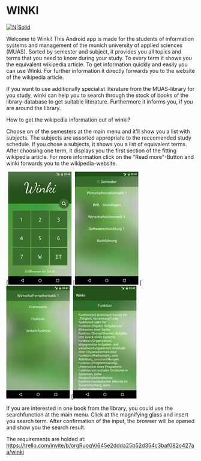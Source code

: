 # WINKI

[![N|Solid](http://fs5.directupload.net/images/161117/x7g8xh4s.png)](https://nodesource.com/products/nsolid)

Welcome to Winki! 
This Android app is made for the students of information systems and management of the munich university of applied sciences (MUAS). Sorted by semester and subject, it provides you all topics and terms that you need to know during your study. 
To every term it shows you the equivalent wikipedia article. To get information quickly and easily you can use Winki. For further information it directly forwards you to the website of the wikipedia article.

If you want to use additionally specialist literature from the MUAS-library for you study, winki can help you to search through the stock of books of the library-database to get suitable literature.
Furthermore it informs you, if you are around the library.

How to get the wikipedia information out of winki?

Choose on of the semesters at the main menu and it'll show you a list with subjects. The subjects are assorted appropriate to the reccomended study schedule.
If you chose a subjects, it shows you a list of equivalent terms. After choosing one term, it displays you the first section of the fitting wikipedia article.
For more information click on the "Read more"-Button and winki forwards you to the wikipedia-website.

[![N|Solid](https://github.com/frickD/winki/blob/master/%23Organisatorisches/Mainmenu.png)
[![N|Solid](https://github.com/frickD/winki/blob/master/%23Organisatorisches/Subjects.png) 
[![N|Solid](https://github.com/frickD/winki/blob/master/%23Organisatorisches/Terms.png) 
[![N|Solid](https://github.com/frickD/winki/blob/master/%23Organisatorisches/Wikipediaarticle.png) 

If you are interested in one book from the library, you could use the searchfunction at the main menu. Click at the magnifying glass and insert you search term.
After confirmation of the input, the browser will be opened and show you the search result.


The requirements are holded at: https://trello.com/invite/b/orgRuoqV/645e2ddda25b52d354c3baf082c427aa/winki






